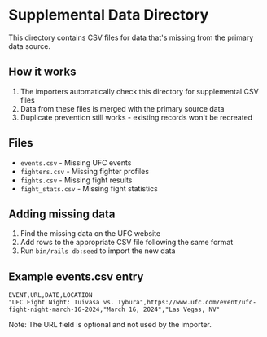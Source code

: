 # Supplemental Data Directory

This directory contains CSV files for data that's missing from the primary data source.

## How it works

1. The importers automatically check this directory for supplemental CSV files
2. Data from these files is merged with the primary source data
3. Duplicate prevention still works - existing records won't be recreated

## Files

- `events.csv` - Missing UFC events
- `fighters.csv` - Missing fighter profiles  
- `fights.csv` - Missing fight results
- `fight_stats.csv` - Missing fight statistics

## Adding missing data

1. Find the missing data on the UFC website
2. Add rows to the appropriate CSV file following the same format
3. Run `bin/rails db:seed` to import the new data

## Example events.csv entry

```csv
EVENT,URL,DATE,LOCATION
"UFC Fight Night: Tuivasa vs. Tybura",https://www.ufc.com/event/ufc-fight-night-march-16-2024,"March 16, 2024","Las Vegas, NV"
```

Note: The URL field is optional and not used by the importer.